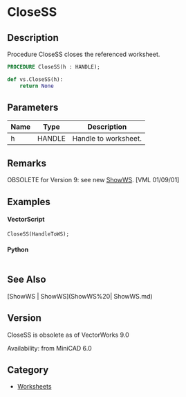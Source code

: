 # CloseSS

## Description
Procedure CloseSS closes the referenced worksheet.

```pascal
PROCEDURE CloseSS(h : HANDLE);
```

```python
def vs.CloseSS(h):
    return None
```

## Parameters
|Name|Type|Description|
|---|---|---|
|h|HANDLE|Handle to worksheet.|

## Remarks
OBSOLETE for Version 9: see new [ShowWS](ShowWS.md). [VML 01/09/01]

## Examples
#### VectorScript ####
```pascal
CloseSS(HandleToWS);
```
#### Python ####
```python

```

## See Also
[ShowWS | ShowWS](ShowWS%20| ShowWS.md)

## Version
CloseSS is obsolete as of VectorWorks 9.0

Availability: from MiniCAD 6.0

## Category
* [Worksheets](../Categories/Worksheets.md)
